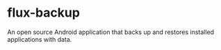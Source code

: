 # flux-backup
An open source Android application that backs up and restores installed applications with data.

